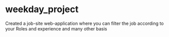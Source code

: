 # weekday_project
Created a job-site web-application where you can filter the job according to your Roles and experience and many other basis
